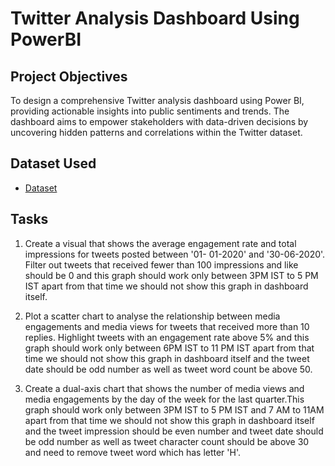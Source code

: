 # Twitter Analysis Dashboard Using PowerBI
## Project Objectives
To design a comprehensive Twitter analysis dashboard using Power BI, providing actionable insights into public sentiments and trends. The dashboard aims to empower stakeholders with data-driven decisions by uncovering hidden patterns and correlations within the Twitter dataset.
## Dataset Used
- <a href="https://github.com/Hari-nika/Tweet-Analysis/blob/main/SocialMedia-Twitter.xlsx"> Dataset </a>
## Tasks
1. Create a visual that shows the average engagement rate and total impressions for tweets posted between '01- 01-2020' and '30-06-2020'. Filter out tweets that received fewer than 100 impressions and like should be 0 and this graph should work only between 3PM IST to 5 PM IST apart from that time we should not show this graph in dashboard itself.

2. Plot a scatter chart to analyse the relationship between media engagements and media views for tweets that received more than 10 replies. Highlight tweets with an engagement rate above 5% and this graph should work only between 6PM IST to 11 PM IST apart from that time we should not show this graph in dashboard itself and the tweet date should be odd number as well as tweet word count be above 50.

3. Create a dual-axis chart that shows the number of media views and media engagements by the day of the week for the last quarter.This graph should work only between 3PM IST to 5 PM IST and 7 AM to 11AM apart from that time we should not show this graph in dashboard itself and the tweet impression should be even number and tweet date should be odd number as well as tweet character count should be above 30 and need to remove tweet word which has letter 'H'.
